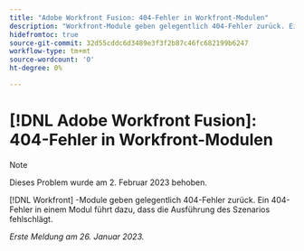 ```yaml
---
title: "Adobe Workfront Fusion: 404-Fehler in Workfront-Modulen"
description: "Workfront-Module geben gelegentlich 404-Fehler zurück. Ein 404-Fehler in einem Modul führt dazu, dass die Ausführung des Szenarios fehlschlägt."
hidefromtoc: true
source-git-commit: 32d55cddc6d3489e3f3f2b87c46fc682199b6247
workflow-type: tm+mt
source-wordcount: '0'
ht-degree: 0%

---
```



# [!DNL Adobe Workfront Fusion]: 404-Fehler in Workfront-Modulen

>[!NOTE]
>
>Dieses Problem wurde am 2. Februar 2023 behoben.

[!DNL Workfront] -Module geben gelegentlich 404-Fehler zurück. Ein 404-Fehler in einem Modul führt dazu, dass die Ausführung des Szenarios fehlschlägt.

_Erste Meldung am 26. Januar 2023._

